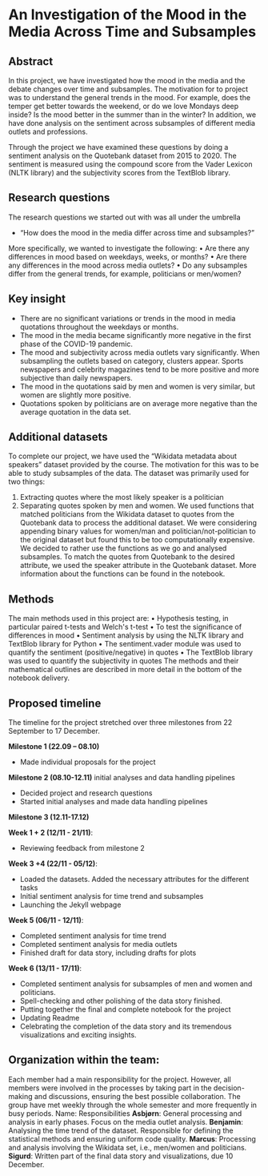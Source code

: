 
# An Investigation of the Mood in the Media Across Time and Subsamples

## Abstract
In this project, we have investigated how the mood in the media and the debate changes over time and subsamples. The motivation for to project was to understand the general trends in the mood. For example, does the temper get better towards the weekend, or do we love Mondays deep inside? Is the mood better in the summer than in the winter? In addition, we have done analysis on the sentiment across subsamples of different media outlets and professions. 

Through the project we have examined these questions by doing a sentiment analysis on the Quotebank dataset from 2015 to 2020. The sentiment is measured using the compound score from the Vader Lexicon (NLTK library) and the subjectivity scores from the TextBlob library. 

## Research questions
The research questions we started out with was all under the umbrella 
* “How does the mood in the media differ across time and subsamples?”

More specifically, we wanted to investigate the following:
•	Are there any differences in mood based on weekdays, weeks, or months?
•	Are there any differences in the mood across media outlets?
•	Do any subsamples differ from the general trends, for example, politicians or men/women?

## Key insight
-	There are no significant variations or trends in the mood in media quotations throughout the weekdays or months.
-	The mood in the media became significantly more negative in the first phase of the COVID-19 pandemic.
-	The mood and subjectivity across media outlets vary significantly. When subsampling the outlets based on category, clusters appear. Sports newspapers and celebrity magazines tend to be more positive and more subjective than daily newspapers.
-	The mood in the quotations said by men and women is very similar, but women are slightly more positive.
-	Quotations spoken by politicians are on average more negative than the average quotation in the data set.

## Additional datasets
To complete our project, we have used the “Wikidata metadata about speakers” dataset provided by the course. The motivation for this was to be able to study subsamples of the data.
The dataset was primarily used for two things:
1.	Extracting quotes where the most likely speaker is a politician
2.	Separating quotes spoken by men and women.
We used functions that matched politicians from the Wikidata dataset to quotes from the Quotebank data to process the additional dataset. We were considering appending binary values for women/man and politician/not-politician to the original dataset but found this to be too computationally expensive. We decided to rather use the functions as we go and analysed subsamples. To match the quotes from Quotebank to the desired attribute, we used the speaker attribute in the Quotebank dataset. More information about the functions can be found in the notebook.

## Methods
The main methods used in this project are:
•	Hypothesis testing, in particular paired t-tests and Welch's t-test
•   To test the significance of differences in mood
•	Sentiment analysis by using the NLTK library and TextBlob library for Python
•	The sentiment.vader module was used to quantify the sentiment (positive/negative) in quotes
•	The TextBlob library was used to quantify the subjectivity in quotes
The methods and their mathematical outlines are described in more detail in the bottom of the notebook delivery.

## Proposed timeline
The timeline for the project stretched over three milestones from 22 September to 17 December. 

__Milestone 1 (22.09 – 08.10)__
-	Made individual proposals for the project

__Milestone 2 (08.10-12.11)__
 initial analyses and data handling pipelines
-	Decided project and research questions 
-	Started initial analyses and made data handling pipelines

__Milestone 3 (12.11-17.12)__

__Week 1 + 2 (12/11 - 21/11)__:
-	Reviewing feedback from milestone 2

__Week 3 +4 (22/11 - 05/12)__:
-	Loaded the datasets. Added the necessary attributes for the different tasks
-	Initial sentiment analysis for time trend and subsamples
-	Launching the Jekyll webpage

__Week 5 (06/11 - 12/11)__:
-	Completed sentiment analysis for time trend
-	Completed sentiment analysis for media outlets
-	Finished draft for data story, including drafts for plots

__Week 6 (13/11 - 17/11)__:
-	Completed sentiment analysis for subsamples of men and women and politicians.
-	Spell-checking and other polishing of the data story finished. 
-	Putting together the final and complete notebook for the project
-	Updating Readme
-	Celebrating the completion of the data story and its tremendous visualizations and exciting insights.

## Organization within the team:
Each member had a main responsibility for the project. However, all members were involved in the processes by taking part in the decision-making and discussions, ensuring the best possible collaboration. The group have met weekly through the whole semester and more frequently in busy periods.
Name: Responsibilities
__Asbjørn__: General processing and analysis in early phases. Focus on the media outlet analysis. 
__Benjamin__: Analysing the time trend of the dataset. Responsible for defining the statistical methods and ensuring uniform code quality. 
__Marcus__: Processing and analysis involving the Wikidata set, i.e., men/women and politicians. 
__Sigurd__: Written part of the final data story and visualizations, due 10 December.
